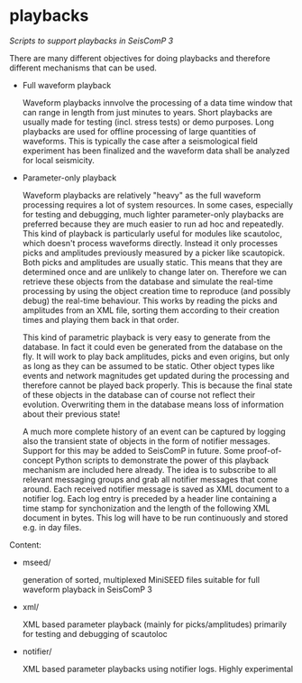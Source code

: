 playbacks
=========

*Scripts to support playbacks in SeisComP 3*

There are many different objectives for doing playbacks and
therefore different mechanisms that can be used.

* Full waveform playback

  Waveform playbacks innvolve the processing of a data time window
that can range in length from just minutes to years. Short playbacks
are usually made for testing (incl. stress tests) or demo purposes.
Long playbacks are used for offline processing of large quantities
of waveforms. This is typically the case after a seismological field
experiment has been finalized and the waveform data shall be
analyzed for local seismicity.


* Parameter-only playback

  Waveform playbacks are relatively "heavy" as the full waveform
processing requires a lot of system resources. In some cases,
especially for testing and debugging, much lighter parameter-only
playbacks are preferred because they are much easier to run ad hoc
and repeatedly. This kind of playback is particularly useful for
modules like scautoloc, which doesn't process waveforms directly.
Instead it only processes picks and amplitudes previously measured
by a picker like scautopick. Both picks and amplitudes are usually
static. This means that they are determined once and are unlikely to
change later on. Therefore we can retrieve these objects from the
database and simulate the real-time processing by using the object
creation time to reproduce (and possibly debug) the real-time
behaviour. This works by reading the picks and amplitudes from an
XML file, sorting them according to their creation times and
playing them back in that order.

  This kind of parametric playback is very easy to generate from the
database. In fact it could even be generated from the database on
the fly. It will work to play back amplitudes, picks and even
origins, but only as long as they can be assumed to be static.
Other object types like events and network magnitudes get updated
during the processing and therefore cannot be played back properly.
This is because the final state of these objects in the database can
of course not reflect their evolution. Overwriting them in the
database means loss of information about their previous state!

  A much more complete history of an event can be captured by
logging also the transient state of objects in the form of notifier
messages. Support for this may be added to SeisComP in future.
Some proof-of-concept Python scripts to demonstrate the power of
this playback mechanism are included here already.  The idea is to
subscribe to all relevant messaging groups and grab all notifier
messages that come around.  Each received notifier message is saved
as XML document to a notifier log. Each log entry is preceded by a
header line containing a time stamp for synchonization and the
length of the following XML document in bytes. This log will have to
be run continuously and stored e.g. in day files.



Content:

* mseed/

    generation of sorted, multiplexed MiniSEED files suitable for
    full waveform playback in SeisComP 3

* xml/

    XML based parameter playback (mainly for picks/amplitudes)
    primarily for testing and debugging of scautoloc

* notifier/

    XML based parameter playbacks using notifier logs. Highly
    experimental

